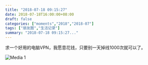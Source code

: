 ```yaml
---
title: "2018-07-18 09:15:27"
date: 2018-07-18T16:00:00+08:00
draft: false
categories: ["moments","2018","2018-07"]
tags: ["朋友圈","生活记录"]
summary: "2018-07-18 09:15:27..."
---
```


求一个好用的电脑VPN，我愿意花钱，只要别一天掉线1000次就可以了。

![Media 1](/Moments/photos/2018-07-18/201807180915270.jpg)

